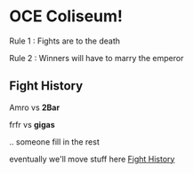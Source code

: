 # OCE Coliseum!

Rule 1 : Fights are to the death

Rule 2 : Winners will have to marry the emperor

## Fight History

Amro vs **2Bar**

frfr vs **gigas**

.. someone fill in the rest

eventually we'll move stuff here
[Fight History](HISTORY.md)
